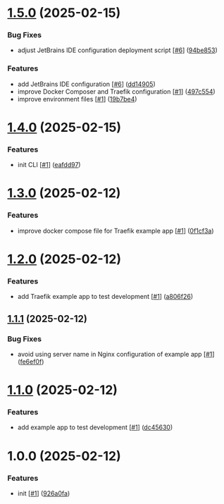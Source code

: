 # [1.5.0](https://github.com/d3p1/docknext/compare/v1.4.0...v1.5.0) (2025-02-15)


### Bug Fixes

* adjust JetBrains IDE configuration deployment script [[#6](https://github.com/d3p1/docknext/issues/6)] ([94be853](https://github.com/d3p1/docknext/commit/94be853367e2211d40e6a5b4308ab79b5a533b12))


### Features

* add JetBrains IDE configuration [[#6](https://github.com/d3p1/docknext/issues/6)] ([dd14905](https://github.com/d3p1/docknext/commit/dd14905e90c31d22cc1f7c023fadacee9942d439))
* improve Docker Composer and Traefik configuration [[#1](https://github.com/d3p1/docknext/issues/1)] ([497c554](https://github.com/d3p1/docknext/commit/497c554a452bbdc90abf575c2a9ee2713af0e840))
* improve environment files [[#1](https://github.com/d3p1/docknext/issues/1)] ([19b7be4](https://github.com/d3p1/docknext/commit/19b7be4a9d8c6585f9ee3b98a949e5ac9ae006c5))

# [1.4.0](https://github.com/d3p1/docknext/compare/v1.3.0...v1.4.0) (2025-02-15)


### Features

* init CLI [[#1](https://github.com/d3p1/docknext/issues/1)] ([eafdd97](https://github.com/d3p1/docknext/commit/eafdd97592ca0deaf560e81f2bedb171f4ff9f14))

# [1.3.0](https://github.com/d3p1/docknext/compare/v1.2.0...v1.3.0) (2025-02-12)


### Features

* improve docker compose file for Traefik example app [[#1](https://github.com/d3p1/docknext/issues/1)] ([0f1cf3a](https://github.com/d3p1/docknext/commit/0f1cf3a20eb2587403d249618296508039d5ab50))

# [1.2.0](https://github.com/d3p1/docknext/compare/v1.1.1...v1.2.0) (2025-02-12)


### Features

* add Traefik example app to test development [[#1](https://github.com/d3p1/docknext/issues/1)] ([a806f26](https://github.com/d3p1/docknext/commit/a806f26ff9b37527efb9c94c95c4aa2457b89a72))

## [1.1.1](https://github.com/d3p1/docknext/compare/v1.1.0...v1.1.1) (2025-02-12)


### Bug Fixes

* avoid using server name in Nginx configuration of example app [[#1](https://github.com/d3p1/docknext/issues/1)] ([fe6ef0f](https://github.com/d3p1/docknext/commit/fe6ef0f06225851ccfc0e33a01496b33299ccabd))

# [1.1.0](https://github.com/d3p1/docknext/compare/v1.0.0...v1.1.0) (2025-02-12)


### Features

* add example app to test development [[#1](https://github.com/d3p1/docknext/issues/1)] ([dc45630](https://github.com/d3p1/docknext/commit/dc45630f75baf8b15ab7d12a8ad0419ccb943568))

# 1.0.0 (2025-02-12)


### Features

* init [[#1](https://github.com/d3p1/docknext/issues/1)] ([926a0fa](https://github.com/d3p1/docknext/commit/926a0fad3f1317f83fe6baa7603fb77935705ede))
